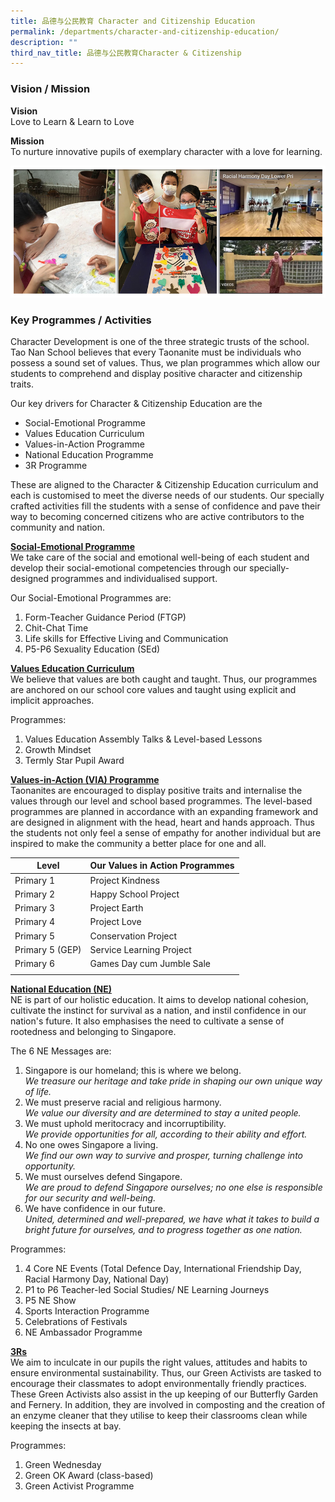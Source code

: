 ```yaml
---
title: 品德与公民教育 Character and Citizenship Education
permalink: /departments/character-and-citizenship-education/
description: ""
third_nav_title: 品德与公民教育Character & Citizenship
---
```



### Vision / Mission

**Vision** <br>
Love to Learn & Learn to Love  

**Mission** <br>
To nurture innovative pupils of exemplary character with a love for learning.

![](/images/Banner_CCE_2021.jpg)

### Key Programmes / Activities
Character Development is one of the three strategic trusts of the school. Tao Nan School believes that every Taonanite must be individuals who possess a sound set of values. Thus, we plan programmes which allow our students to comprehend and display positive character and citizenship traits.

Our key drivers for Character & Citizenship Education are the
* Social-Emotional Programme
* Values Education Curriculum
* Values-in-Action Programme
* National Education Programme
* 3R Programme

These are aligned to the Character & Citizenship Education curriculum and each is customised to meet the diverse needs of our students. Our specially crafted activities fill the students with a sense of confidence and pave their way to becoming concerned citizens who are active contributors to the community and nation.

<u> <strong> Social-Emotional Programme </strong></u> <br>
We take care of the social and emotional well-being of each student and develop their social-emotional competencies through our specially-designed programmes and individualised support.

Our Social-Emotional Programmes are:

1. Form-Teacher Guidance Period (FTGP)
2. Chit-Chat Time
3. Life skills for Effective Living and Communication
4. P5-P6 Sexuality Education (SEd)

<u><strong> Values Education Curriculum </strong></u> <br>
We believe that values are both caught and taught. Thus, our programmes are anchored on our school core values and taught using explicit and implicit approaches.

Programmes:
1. Values Education Assembly Talks & Level-based Lessons
2. Growth Mindset
3. Termly Star Pupil Award

<u><strong> Values-in-Action (VIA) Programme </strong></u><br>
Taonanites are encouraged to display positive traits and internalise the values through our level and school based programmes. The level-based programmes are planned in accordance with an expanding framework and are designed in alignment with the head, heart and hands approach. Thus the students not only feel a sense of empathy for another individual but are inspired to make the community a better place for one and all.

| Level | Our Values in Action Programmes |
|---|---|
| Primary 1 | Project Kindness |
| Primary 2 | Happy School Project |
| Primary 3 | Project Earth |
| Primary 4 | Project Love |
| Primary 5 | Conservation Project |
| Primary 5 (GEP) | Service Learning Project |
| Primary 6 | Games Day cum Jumble Sale |
| | | 

<u><strong> National Education (NE) </strong></u><br>
NE is part of our holistic education. It aims to develop national cohesion, cultivate the instinct for survival as a nation, and instil confidence in our nation's future. It also emphasises the need to cultivate a sense of rootedness and belonging to Singapore.

The 6 NE Messages are:
1. Singapore is our homeland; this is where we belong. <br>
    _We treasure our heritage and take pride in shaping our own unique way of life._
2. We must preserve racial and religious harmony. <br>
    _We value our diversity and are determined to stay a united people._
3. We must uphold meritocracy and incorruptibility. <br>
    _We provide opportunities for all, according to their ability and effort._
4. No one owes Singapore a living. <br> 
    _We find our own way to survive and prosper, turning challenge into opportunity._
5. We must ourselves defend Singapore. <br>
    _We are proud to defend Singapore ourselves; no one else is responsible for our security and well-being._
6. We have confidence in our future. <br>  _United, determined and well-prepared, we have what it takes to build a bright future for ourselves, and to progress together as one nation._

Programmes:
1. 4 Core NE Events (Total Defence Day, International Friendship Day, Racial Harmony Day, National Day)
2. P1 to P6 Teacher-led Social Studies/ NE Learning Journeys
3. P5 NE Show
4. Sports Interaction Programme
5. Celebrations of Festivals
6. NE Ambassador Programme

<u><strong> 3Rs </strong></u><br>
We aim to inculcate in our pupils the right values, attitudes and habits to ensure environmental sustainability. Thus, our Green Activists are tasked to encourage their classmates to adopt environmentally friendly practices. These Green Activists also assist in the up keeping of our Butterfly Garden and Fernery. In addition, they are involved in composting and the creation of an enzyme cleaner that they utilise to keep their classrooms clean while keeping the insects at bay.

Programmes:
1. Green Wednesday
2. Green OK Award (class-based)
3. Green Activist Programme